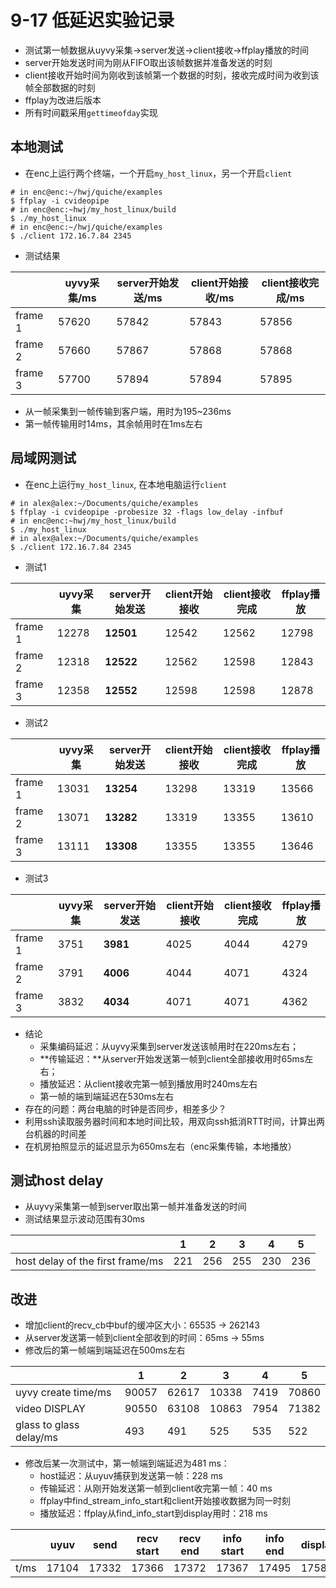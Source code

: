 # 9-17 低延迟实验记录

- 测试第一帧数据从uyvy采集->server发送->client接收->ffplay播放的时间
- server开始发送时间为刚从FIFO取出该帧数据并准备发送的时刻
- client接收开始时间为刚收到该帧第一个数据的时刻，接收完成时间为收到该帧全部数据的时刻
- ffplay为改进后版本
- 所有时间戳采用`gettimeofday`实现

## 本地测试

- 在enc上运行两个终端，一个开启`my_host_linux`，另一个开启`client`

```
# in enc@enc:~/hwj/quiche/examples
$ ffplay -i cvideopipe
# in enc@enc:~hwj/my_host_linux/build
$ ./my_host_linux
# in enc@enc:~/hwj/quiche/examples
$ ./client 172.16.7.84 2345
```

- 测试结果

|         | uyvy采集/ms | server开始发送/ms | client开始接收/ms | client接收完成/ms |
| ------- | ----------- | ----------------- | ----------------- | ----------------- |
| frame 1 | 57620       | 57842             | 57843             | 57856             |
| frame 2 | 57660       | 57867             | 57868             | 57868             |
| frame 3 | 57700       | 57894             | 57894             | 57895             |

- 从一帧采集到一帧传输到客户端，用时为195~236ms
- 第一帧传输用时14ms，其余帧用时在1ms左右

## 局域网测试

- 在enc上运行`my_host_linux`, 在本地电脑运行`client`

```
# in alex@alex:~/Documents/quiche/examples
$ ffplay -i cvideopipe -probesize 32 -flags low_delay -infbuf
# in enc@enc:~hwj/my_host_linux/build
$ ./my_host_linux
# in alex@alex:~/Documents/quiche/examples
$ ./client 172.16.7.84 2345
```

- 测试1

|         | uyvy采集 | server开始发送 | client开始接收 | client接收完成 | ffplay播放 |
| ------- | -------- | -------------- | -------------- | -------------- | ---------- |
| frame 1 | 12278    | **12501**      | 12542          | 12562          | 12798      |
| frame 2 | 12318    | **12522**      | 12562          | 12598          | 12843      |
| frame 3 | 12358    | **12552**      | 12598          | 12598          | 12878      |

- 测试2

|         | uyvy采集 | server开始发送 | client开始接收 | client接收完成 | ffplay播放 |
| ------- | -------- | -------------- | -------------- | -------------- | ---------- |
| frame 1 | 13031    | **13254**      | 13298          | 13319          | 13566      |
| frame 2 | 13071    | **13282**      | 13319          | 13355          | 13610      |
| frame 3 | 13111    | **13308**      | 13355          | 13355          | 13646      |

- 测试3

|         | uyvy采集 | server开始发送 | client开始接收 | client接收完成 | ffplay播放 |
| ------- | -------- | -------------- | -------------- | -------------- | ---------- |
| frame 1 | 3751     | **3981**       | 4025           | 4044           | 4279       |
| frame 2 | 3791     | **4006**       | 4044           | 4071           | 4324       |
| frame 3 | 3832     | **4034**       | 4071           | 4071           | 4362       |

- 结论
  - 采集编码延迟：从uyvy采集到server发送该帧用时在220ms左右；
  - **传输延迟：**从server开始发送第一帧到client全部接收用时65ms左右；
  - 播放延迟：从client接收完第一帧到播放用时240ms左右
  - 第一帧的端到端延迟在530ms左右
- 存在的问题：两台电脑的时钟是否同步，相差多少？
- 利用ssh读取服务器时间和本地时间比较，用双向ssh抵消RTT时间，计算出两台机器的时间差
- 在机房拍照显示的延迟显示为650ms左右（enc采集传输，本地播放）

## 测试host delay

- 从uyvy采集第一帧到server取出第一帧并准备发送的时间
- 测试结果显示波动范围有30ms

|                                  | 1    | 2    | 3    | 4    | 5    |
| -------------------------------- | ---- | ---- | ---- | ---- | ---- |
| host delay of the first frame/ms | 221  | 256  | 255  | 230  | 236  |

## 改进

- 增加client的recv_cb中buf的缓冲区大小：65535 -> 262143
- 从server发送第一帧到client全部收到的时间：65ms -> 55ms
- 修改后的第一帧端到端延迟在500ms左右

|                         | 1     | 2     | 3     | 4    | 5     |
| ----------------------- | ----- | ----- | ----- | ---- | ----- |
| uyvy create time/ms     | 90057 | 62617 | 10338 | 7419 | 70860 |
| video DISPLAY           | 90550 | 63108 | 10863 | 7954 | 71382 |
| glass to glass delay/ms | 493   | 491   | 525   | 535  | 522   |

- 修改后某一次测试中，第一帧端到端延迟为481 ms：
  - host延迟：从uyuv捕获到发送第一帧：228 ms
  - 传输延迟：从刚开始发送第一帧到client收完第一帧：40 ms
  - ffplay中find_stream_info_start和client开始接收数据为同一时刻
  - 播放延迟：ffplay从find_info_start到display用时：218 ms

|      | uyuv  | send  | recv start | recv end | info start | info end | display |
| ---- | ----- | ----- | ---------- | -------- | ---------- | -------- | ------- |
| t/ms | 17104 | 17332 | 17366      | 17372    | 17367      | 17495    | 17585   |